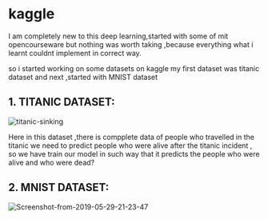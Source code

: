 # kaggle
I am completely new to this deep learning,started with some of
mit opencourseware but nothing was worth taking ,because 
everything what i learnt couldnt implement in correct way.

so i started working on some datasets on kaggle my first dataset 
was titanic dataset and next ,started with MNIST dataset 

## 1. TITANIC DATASET:
   ![titanic-sinking](https://user-images.githubusercontent.com/73489688/177213096-583b9dff-283f-485b-bf02-b1efc4009443.jpeg)
   
   Here in this dataset ,there is compplete data of people who travelled in the titanic 
   we need to predict people who were alive after the titanic incident , so we have train our model in such way that it predicts 
   the people who were alive and who were dead?
## 2. MNIST DATASET:

   ![Screenshot-from-2019-05-29-21-23-47](https://user-images.githubusercontent.com/73489688/177213195-80241f6e-0e99-4d42-ad16-1d7644a54972.png)

